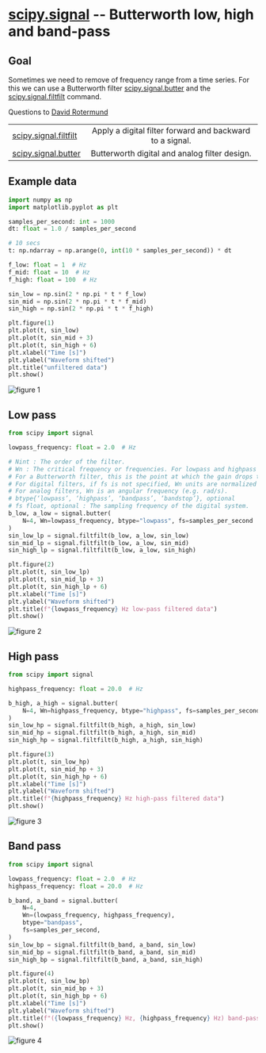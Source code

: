 # [scipy.signal](https://docs.scipy.org/doc/scipy/reference/signal.html) -- Butterworth low, high and band-pass
## Goal

Sometimes we need to remove of frequency range from a time series. For this we can use a Butterworth filter [scipy.signal.butter](https://docs.scipy.org/doc/scipy/reference/generated/scipy.signal.butter.html) and the [scipy.signal.filtfilt](https://docs.scipy.org/doc/scipy/reference/generated/scipy.signal.filtfilt.html) command. 

Questions to [David Rotermund](mailto:davrot@uni-bremen.de)

| | |
| ------------- |:-------------:|
| [scipy.signal.filtfilt](https://docs.scipy.org/doc/scipy/reference/generated/scipy.signal.filtfilt.html) | Apply a digital filter forward and backward to a signal. |
| [scipy.signal.butter](https://docs.scipy.org/doc/scipy/reference/generated/scipy.signal.butter.html)  | Butterworth digital and analog filter design. |

## Example data 

```python
import numpy as np
import matplotlib.pyplot as plt

samples_per_second: int = 1000
dt: float = 1.0 / samples_per_second

# 10 secs
t: np.ndarray = np.arange(0, int(10 * samples_per_second)) * dt

f_low: float = 1  # Hz
f_mid: float = 10  # Hz
f_high: float = 100  # Hz

sin_low = np.sin(2 * np.pi * t * f_low)
sin_mid = np.sin(2 * np.pi * t * f_mid)
sin_high = np.sin(2 * np.pi * t * f_high)

plt.figure(1)
plt.plot(t, sin_low)
plt.plot(t, sin_mid + 3)
plt.plot(t, sin_high + 6)
plt.xlabel("Time [s]")
plt.ylabel("Waveform shifted")
plt.title("unfiltered data")
plt.show()
```
![figure 1](figure_1.png)

## Low pass

```python
from scipy import signal

lowpass_frequency: float = 2.0  # Hz

# Nint : The order of the filter.
# Wn : The critical frequency or frequencies. For lowpass and highpass filters, Wn is a scalar; for bandpass and bandstop filters, Wn is a length-2 sequence.
# For a Butterworth filter, this is the point at which the gain drops to 1/sqrt(2) that of the passband (the “-3 dB point”).
# For digital filters, if fs is not specified, Wn units are normalized from 0 to 1, where 1 is the Nyquist frequency (Wn is thus in half cycles / sample and defined as 2*critical frequencies / fs). If fs is specified, Wn is in the same units as fs.
# For analog filters, Wn is an angular frequency (e.g. rad/s).
# btype{‘lowpass’, ‘highpass’, ‘bandpass’, ‘bandstop’}, optional
# fs float, optional : The sampling frequency of the digital system.
b_low, a_low = signal.butter(
    N=4, Wn=lowpass_frequency, btype="lowpass", fs=samples_per_second
)
sin_low_lp = signal.filtfilt(b_low, a_low, sin_low)
sin_mid_lp = signal.filtfilt(b_low, a_low, sin_mid)
sin_high_lp = signal.filtfilt(b_low, a_low, sin_high)

plt.figure(2)
plt.plot(t, sin_low_lp)
plt.plot(t, sin_mid_lp + 3)
plt.plot(t, sin_high_lp + 6)
plt.xlabel("Time [s]")
plt.ylabel("Waveform shifted")
plt.title(f"{lowpass_frequency} Hz low-pass filtered data")
plt.show()
```
![figure 2](figure_2.png)

## High pass

```python
from scipy import signal

highpass_frequency: float = 20.0  # Hz

b_high, a_high = signal.butter(
    N=4, Wn=highpass_frequency, btype="highpass", fs=samples_per_second
)
sin_low_hp = signal.filtfilt(b_high, a_high, sin_low)
sin_mid_hp = signal.filtfilt(b_high, a_high, sin_mid)
sin_high_hp = signal.filtfilt(b_high, a_high, sin_high)

plt.figure(3)
plt.plot(t, sin_low_hp)
plt.plot(t, sin_mid_hp + 3)
plt.plot(t, sin_high_hp + 6)
plt.xlabel("Time [s]")
plt.ylabel("Waveform shifted")
plt.title(f"{highpass_frequency} Hz high-pass filtered data")
plt.show()
```
![figure 3](figure_3.png)

## Band pass

```python
from scipy import signal

lowpass_frequency: float = 2.0  # Hz
highpass_frequency: float = 20.0  # Hz

b_band, a_band = signal.butter(
    N=4,
    Wn=(lowpass_frequency, highpass_frequency),
    btype="bandpass",
    fs=samples_per_second,
)
sin_low_bp = signal.filtfilt(b_band, a_band, sin_low)
sin_mid_bp = signal.filtfilt(b_band, a_band, sin_mid)
sin_high_bp = signal.filtfilt(b_band, a_band, sin_high)

plt.figure(4)
plt.plot(t, sin_low_bp)
plt.plot(t, sin_mid_bp + 3)
plt.plot(t, sin_high_bp + 6)
plt.xlabel("Time [s]")
plt.ylabel("Waveform shifted")
plt.title(f"({lowpass_frequency} Hz, {highpass_frequency} Hz) band-pass filtered data")
plt.show()
```
![figure 4](figure_4.png)
